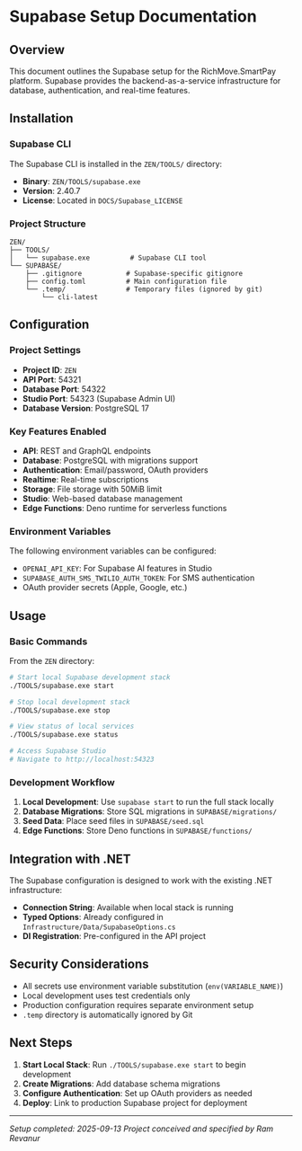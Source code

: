 # Supabase Setup Documentation

## Overview

This document outlines the Supabase setup for the RichMove.SmartPay platform. Supabase provides the backend-as-a-service infrastructure for database, authentication, and real-time features.

## Installation

### Supabase CLI

The Supabase CLI is installed in the `ZEN/TOOLS/` directory:
- **Binary**: `ZEN/TOOLS/supabase.exe`
- **Version**: 2.40.7
- **License**: Located in `DOCS/Supabase_LICENSE`

### Project Structure

```
ZEN/
├── TOOLS/
│   └── supabase.exe          # Supabase CLI tool
└── SUPABASE/
    ├── .gitignore           # Supabase-specific gitignore
    ├── config.toml          # Main configuration file
    └── .temp/               # Temporary files (ignored by git)
        └── cli-latest
```

## Configuration

### Project Settings

- **Project ID**: `ZEN`
- **API Port**: 54321
- **Database Port**: 54322
- **Studio Port**: 54323 (Supabase Admin UI)
- **Database Version**: PostgreSQL 17

### Key Features Enabled

- **API**: REST and GraphQL endpoints
- **Database**: PostgreSQL with migrations support
- **Authentication**: Email/password, OAuth providers
- **Realtime**: Real-time subscriptions
- **Storage**: File storage with 50MiB limit
- **Studio**: Web-based database management
- **Edge Functions**: Deno runtime for serverless functions

### Environment Variables

The following environment variables can be configured:
- `OPENAI_API_KEY`: For Supabase AI features in Studio
- `SUPABASE_AUTH_SMS_TWILIO_AUTH_TOKEN`: For SMS authentication
- OAuth provider secrets (Apple, Google, etc.)

## Usage

### Basic Commands

From the `ZEN` directory:

```bash
# Start local Supabase development stack
./TOOLS/supabase.exe start

# Stop local development stack
./TOOLS/supabase.exe stop

# View status of local services
./TOOLS/supabase.exe status

# Access Supabase Studio
# Navigate to http://localhost:54323
```

### Development Workflow

1. **Local Development**: Use `supabase start` to run the full stack locally
2. **Database Migrations**: Store SQL migrations in `SUPABASE/migrations/`
3. **Seed Data**: Place seed files in `SUPABASE/seed.sql`
4. **Edge Functions**: Store Deno functions in `SUPABASE/functions/`

## Integration with .NET

The Supabase configuration is designed to work with the existing .NET infrastructure:

- **Connection String**: Available when local stack is running
- **Typed Options**: Already configured in `Infrastructure/Data/SupabaseOptions.cs`
- **DI Registration**: Pre-configured in the API project

## Security Considerations

- All secrets use environment variable substitution (`env(VARIABLE_NAME)`)
- Local development uses test credentials only
- Production configuration requires separate environment setup
- `.temp` directory is automatically ignored by Git

## Next Steps

1. **Start Local Stack**: Run `./TOOLS/supabase.exe start` to begin development
2. **Create Migrations**: Add database schema migrations
3. **Configure Authentication**: Set up OAuth providers as needed
4. **Deploy**: Link to production Supabase project for deployment

---

*Setup completed: 2025-09-13*
*Project conceived and specified by Ram Revanur*